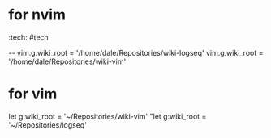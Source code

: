 # for nvim
:tech: #tech

-- vim.g.wiki_root = '/home/dale/Repositories/wiki-logseq'
vim.g.wiki_root = '/home/dale/Repositories/wiki-vim'

# for vim

 let g:wiki_root = '~/Repositories/wiki-vim'
"let g:wiki_root = '~/Repositories/logseq'
